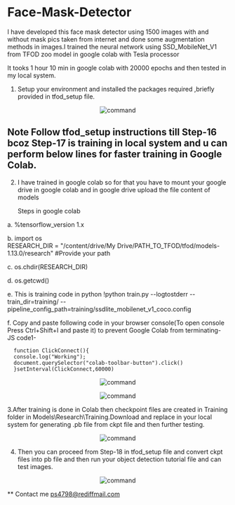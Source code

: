 # Face-Mask-Detector


I have developed this face mask detector using 1500 images with and without mask pics taken from internet and done some augmentation methods in images.I trained the neural network using SSD_MobileNet_V1 from TFOD zoo model in google colab with Tesla processor

It tooks 1 hour 10 min in google colab with 20000 epochs and then tested in my local system.

1. Setup your environment and installed the packages required ,briefly provided in tfod_setup file.

<p align="center">
<img src="https://github.com/Pranil98/Face-Mask-Detector/blob/master/Screenshots/1.PNG" alt="command">
</p>


## Note  Follow tfod_setup instructions till Step-16 bcoz Step-17 is training in local system and u can perform below lines for faster training in Google Colab.
2. I have trained in google colab so for that you have to mount your google drive in google colab and in google drive upload the file content of models 

   Steps in google colab
   
a.  %tensorflow_version 1.x   

b.   import os   
RESEARCH_DIR = "/content/drive/My Drive/PATH_TO_TFOD/tfod/models-1.13.0/research"         #Provide your path

c.  os.chdir(RESEARCH_DIR)

d.  os.getcwd()

e.  This is training code in python 
      !python train.py --logtostderr --train_dir=training/ --pipeline_config_path=training/ssdlite_mobilenet_v1_coco.config

f.  Copy and paste following code in your browser console(To open console Press Ctrl+Shift+I and paste it) to prevent Google                   Colab from terminating- JS code1-
   
      function ClickConnect(){
      console.log("Working"); 
      document.querySelector("colab-toolbar-button").click() 
      }setInterval(ClickConnect,60000)
      


<p align="center">
<img src="https://github.com/Pranil98/Face-Mask-Detector/blob/master/Screenshots/colabOutPut.png" alt="command">
</p>


<p align="center">
<img src="https://github.com/Pranil98/Face-Mask-Detector/blob/master/Screenshots/trainingStartedinColab.jpeg" alt="command">
</p>



3.After training is done in Colab then checkpoint files are created in Training folder in Models\Research\Training.Download and replace in your local system for generating .pb file from ckpt file and then further testing.

<p align="center">
<img src="https://github.com/Pranil98/Face-Mask-Detector/blob/master/Screenshots/drive.jpeg" alt="command">
</p>

4. Then you can proceed from Step-18 in tfod_setup file and convert ckpt files into pb file and then run your object detection tutorial file and can test images.

<p align="center">
<img src="https://github.com/Pranil98/Face-Mask-Detector/blob/master/Screenshots/test.PNG" alt="command">
</p>

** Contact me ps4798@rediffmail.com




   
